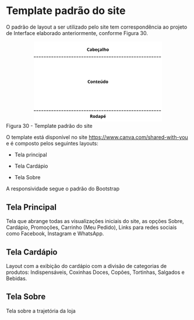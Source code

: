 # Template padrão do site


O padrão de layout a ser utilizado pelo site tem correspondência ao projeto de Interface elaborado anteriormente, conforme Figura 30. 

<center><img src=img/wireframes/estruturapadrao.png width=70%/></center>
 Figura 30 - Template padrão do site 
 
O template está disponível no site https://www.canva.com/shared-with-you e é composto pelos seguintes layouts:  

- Tela principal 

- Tela Cardápio 

- Tela Sobre 

A responsividade segue o padrão do Bootstrap 

## Tela Principal 
Tela que abrange todas as visualizações iniciais do site, as opções Sobre, Cardápio, Promoções, Carrinho (Meu Pedido), Links para redes sociais como Facebook, Instagram e WhatsApp.

## Tela Cardápio
Layout com a exibição do cardápio com a divisão de categorias de produtos: Indispensáveis, Coxinhas Doces, Copões, Tortinhas, Salgados e Bebidas.

## Tela Sobre
Tela sobre a trajetória da loja
